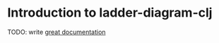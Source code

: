 # Introduction to ladder-diagram-clj

TODO: write [great documentation](http://jacobian.org/writing/what-to-write/)
